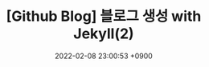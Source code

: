 ---
layout: post
title:  "[Github Blog] 블로그 생성 with Jekyll(2)"
date:   2022-02-08 23:00:53 +0900
categories: Git
---